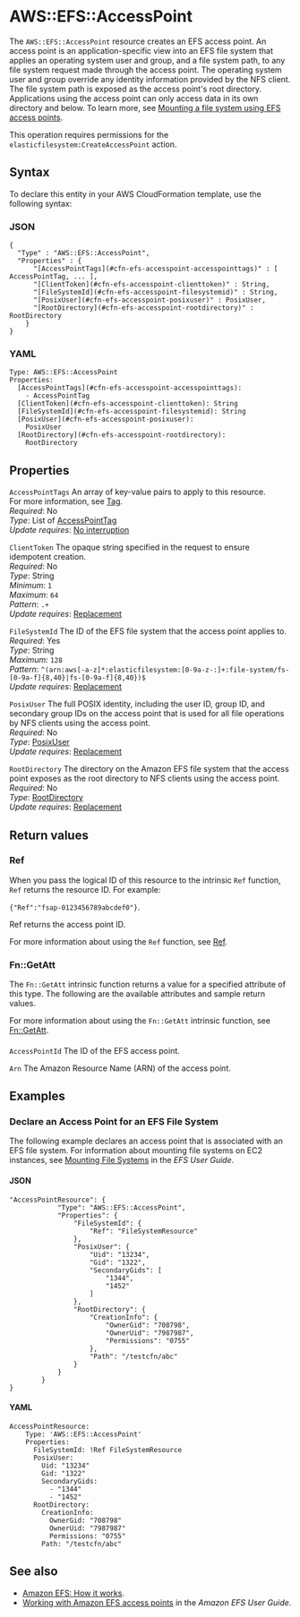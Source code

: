 # AWS::EFS::AccessPoint<a name="aws-resource-efs-accesspoint"></a>

The `AWS::EFS::AccessPoint` resource creates an EFS access point\. An access point is an application\-specific view into an EFS file system that applies an operating system user and group, and a file system path, to any file system request made through the access point\. The operating system user and group override any identity information provided by the NFS client\. The file system path is exposed as the access point's root directory\. Applications using the access point can only access data in its own directory and below\. To learn more, see [Mounting a file system using EFS access points](https://docs.aws.amazon.com/efs/latest/ug/efs-access-points.html)\.

This operation requires permissions for the `elasticfilesystem:CreateAccessPoint` action\.

## Syntax<a name="aws-resource-efs-accesspoint-syntax"></a>

To declare this entity in your AWS CloudFormation template, use the following syntax:

### JSON<a name="aws-resource-efs-accesspoint-syntax.json"></a>

```
{
  "Type" : "AWS::EFS::AccessPoint",
  "Properties" : {
      "[AccessPointTags](#cfn-efs-accesspoint-accesspointtags)" : [ AccessPointTag, ... ],
      "[ClientToken](#cfn-efs-accesspoint-clienttoken)" : String,
      "[FileSystemId](#cfn-efs-accesspoint-filesystemid)" : String,
      "[PosixUser](#cfn-efs-accesspoint-posixuser)" : PosixUser,
      "[RootDirectory](#cfn-efs-accesspoint-rootdirectory)" : RootDirectory
    }
}
```

### YAML<a name="aws-resource-efs-accesspoint-syntax.yaml"></a>

```
Type: AWS::EFS::AccessPoint
Properties: 
  [AccessPointTags](#cfn-efs-accesspoint-accesspointtags): 
    - AccessPointTag
  [ClientToken](#cfn-efs-accesspoint-clienttoken): String
  [FileSystemId](#cfn-efs-accesspoint-filesystemid): String
  [PosixUser](#cfn-efs-accesspoint-posixuser): 
    PosixUser
  [RootDirectory](#cfn-efs-accesspoint-rootdirectory): 
    RootDirectory
```

## Properties<a name="aws-resource-efs-accesspoint-properties"></a>

`AccessPointTags`  <a name="cfn-efs-accesspoint-accesspointtags"></a>
An array of key\-value pairs to apply to this resource\.  
For more information, see [Tag](https://docs.aws.amazon.com/AWSCloudFormation/latest/UserGuide/aws-properties-resource-tags.html)\.  
*Required*: No  
*Type*: List of [AccessPointTag](aws-properties-efs-accesspoint-accesspointtag.md)  
*Update requires*: [No interruption](https://docs.aws.amazon.com/AWSCloudFormation/latest/UserGuide/using-cfn-updating-stacks-update-behaviors.html#update-no-interrupt)

`ClientToken`  <a name="cfn-efs-accesspoint-clienttoken"></a>
The opaque string specified in the request to ensure idempotent creation\.  
*Required*: No  
*Type*: String  
*Minimum*: `1`  
*Maximum*: `64`  
*Pattern*: `.+`  
*Update requires*: [Replacement](https://docs.aws.amazon.com/AWSCloudFormation/latest/UserGuide/using-cfn-updating-stacks-update-behaviors.html#update-replacement)

`FileSystemId`  <a name="cfn-efs-accesspoint-filesystemid"></a>
The ID of the EFS file system that the access point applies to\.  
*Required*: Yes  
*Type*: String  
*Maximum*: `128`  
*Pattern*: `^(arn:aws[-a-z]*:elasticfilesystem:[0-9a-z-:]+:file-system/fs-[0-9a-f]{8,40}|fs-[0-9a-f]{8,40})$`  
*Update requires*: [Replacement](https://docs.aws.amazon.com/AWSCloudFormation/latest/UserGuide/using-cfn-updating-stacks-update-behaviors.html#update-replacement)

`PosixUser`  <a name="cfn-efs-accesspoint-posixuser"></a>
The full POSIX identity, including the user ID, group ID, and secondary group IDs on the access point that is used for all file operations by NFS clients using the access point\.  
*Required*: No  
*Type*: [PosixUser](aws-properties-efs-accesspoint-posixuser.md)  
*Update requires*: [Replacement](https://docs.aws.amazon.com/AWSCloudFormation/latest/UserGuide/using-cfn-updating-stacks-update-behaviors.html#update-replacement)

`RootDirectory`  <a name="cfn-efs-accesspoint-rootdirectory"></a>
The directory on the Amazon EFS file system that the access point exposes as the root directory to NFS clients using the access point\.  
*Required*: No  
*Type*: [RootDirectory](aws-properties-efs-accesspoint-rootdirectory.md)  
*Update requires*: [Replacement](https://docs.aws.amazon.com/AWSCloudFormation/latest/UserGuide/using-cfn-updating-stacks-update-behaviors.html#update-replacement)

## Return values<a name="aws-resource-efs-accesspoint-return-values"></a>

### Ref<a name="aws-resource-efs-accesspoint-return-values-ref"></a>

 When you pass the logical ID of this resource to the intrinsic `Ref` function, `Ref` returns the resource ID\. For example: 

 `{"Ref":"fsap-0123456789abcdef0"}`\.

 Ref returns the access point ID\.

For more information about using the `Ref` function, see [Ref](https://docs.aws.amazon.com/AWSCloudFormation/latest/UserGuide/intrinsic-function-reference-ref.html)\.

### Fn::GetAtt<a name="aws-resource-efs-accesspoint-return-values-fn--getatt"></a>

The `Fn::GetAtt` intrinsic function returns a value for a specified attribute of this type\. The following are the available attributes and sample return values\.

For more information about using the `Fn::GetAtt` intrinsic function, see [Fn::GetAtt](https://docs.aws.amazon.com/AWSCloudFormation/latest/UserGuide/intrinsic-function-reference-getatt.html)\.

#### <a name="aws-resource-efs-accesspoint-return-values-fn--getatt-fn--getatt"></a>

`AccessPointId`  <a name="AccessPointId-fn::getatt"></a>
The ID of the EFS access point\.

`Arn`  <a name="Arn-fn::getatt"></a>
The Amazon Resource Name \(ARN\) of the access point\.

## Examples<a name="aws-resource-efs-accesspoint--examples"></a>



### Declare an Access Point for an EFS File System<a name="aws-resource-efs-accesspoint--examples--Declare_an_Access_Point_for_an_EFS_File_System"></a>

The following example declares an access point that is associated with an EFS file system\. For information about mounting file systems on EC2 instances, see [Mounting File Systems](https://docs.aws.amazon.com/efs/latest/ug/mounting-fs.html) in the *EFS User Guide*\.

#### JSON<a name="aws-resource-efs-accesspoint--examples--Declare_an_Access_Point_for_an_EFS_File_System--json"></a>

```
"AccessPointResource": {
            "Type": "AWS::EFS::AccessPoint",
            "Properties": {
                "FileSystemId": {
                    "Ref": "FileSystemResource"
                },
                "PosixUser": {
                    "Uid": "13234",
                    "Gid": "1322",
                    "SecondaryGids": [
                        "1344",
                        "1452"
                    ]
                },
                "RootDirectory": {
                    "CreationInfo": {
                        "OwnerGid": "708798",
                        "OwnerUid": "7987987",
                        "Permissions": "0755"
                    },
                    "Path": "/testcfn/abc"
                }
            }
        }
}
```

#### YAML<a name="aws-resource-efs-accesspoint--examples--Declare_an_Access_Point_for_an_EFS_File_System--yaml"></a>

```
AccessPointResource:
    Type: 'AWS::EFS::AccessPoint'
    Properties:
      FileSystemId: !Ref FileSystemResource
      PosixUser:
        Uid: "13234"
        Gid: "1322"
        SecondaryGids:
          - "1344"
          - "1452"
      RootDirectory:
        CreationInfo:
          OwnerGid: "708798"
          OwnerUid: "7987987"
          Permissions: "0755"
        Path: "/testcfn/abc"
```

## See also<a name="aws-resource-efs-accesspoint--seealso"></a>
+ [Amazon EFS: How it works](https://docs.aws.amazon.com/efs/latest/ug/how-it-works.html)\.
+ [Working with Amazon EFS access points](https://docs.aws.amazon.com/efs/latest/ug/efs-access-points.html) in the *Amazon EFS User Guide*\.

